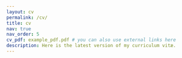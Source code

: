 ```yaml
---
layout: cv
permalink: /cv/
title: cv
nav: true
nav_order: 5
cv_pdf: example_pdf.pdf # you can also use external links here
description: Here is the latest version of my curriculum vitæ.
---
```


